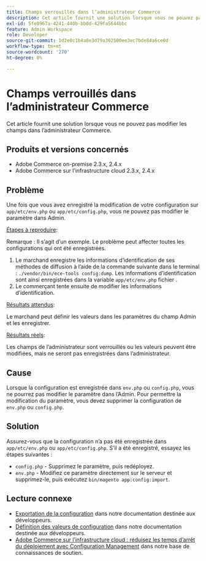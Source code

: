 ```yaml
---
title: Champs verrouillés dans l’administrateur Commerce
description: Cet article fournit une solution lorsque vous ne pouvez pas modifier les champs dans l’administrateur Commerce.
exl-id: 5fe0967a-4241-440b-bb0d-429fa5644bbc
feature: Admin Workspace
role: Developer
source-git-commit: 1d2e0c1b4a8e3d79a362500ee3ec7bde84a6ce0d
workflow-type: tm+mt
source-wordcount: '270'
ht-degree: 0%

---
```


# Champs verrouillés dans l’administrateur Commerce

Cet article fournit une solution lorsque vous ne pouvez pas modifier les champs dans l’administrateur Commerce.

## Produits et versions concernés

* Adobe Commerce on-premise 2.3.x, 2.4.x
* Adobe Commerce sur l’infrastructure cloud 2.3.x, 2.4.x

## Problème

Une fois que vous avez enregistré la modification de votre configuration sur `app/etc/env.php` ou `app/etc/config.php`, vous ne pouvez pas modifier le paramètre dans Admin.

<u>Étapes à reproduire</u>:

Remarque : Il s’agit d’un exemple. Le problème peut affecter toutes les configurations qui ont été enregistrées.

1. Le marchand enregistre les informations d’identification de ses méthodes de diffusion à l’aide de la commande suivante dans le terminal : `./vendor/bin/ece-tools config:dump`. Les informations d’identification sont ainsi enregistrées dans la variable `app/etc/env.php` fichier .
1. Le commerçant tente ensuite de modifier les informations d’identification.

<u>Résultats attendus</u>:

Le marchand peut définir les valeurs dans les paramètres du champ Admin et les enregistrer.

<u>Résultats réels</u>:

Les champs de l’administrateur sont verrouillés ou les valeurs peuvent être modifiées, mais ne seront pas enregistrées dans l’administrateur.

## Cause

Lorsque la configuration est enregistrée dans `env.php` ou `config.php`, vous ne pourrez pas modifier le paramètre dans l’Admin. Pour permettre la modification du paramètre, vous devez supprimer la configuration de `env.php` ou `config.php`.

## Solution

Assurez-vous que la configuration n’a pas été enregistrée dans `app/etc/env.php` ou `app/etc/config.php`. S’il a été enregistré, essayez les étapes suivantes :

* `config.php` - Supprimez le paramètre, puis redéployez.
* `env.php` - Modifiez ce paramètre directement sur le serveur et supprimez-le, puis exécutez `bin/magento app:config:import`.

## Lecture connexe

* [Exportation de la configuration](https://devdocs.magento.com/guides/v2.4/config-guide/cli/config-cli-subcommands-config-mgmt-export.html#sensitive-or-system-specific-settings) dans notre documentation destinée aux développeurs.
* [Définition des valeurs de configuration](https://devdocs.magento.com/guides/v2.4/config-guide/cli/config-cli-subcommands-config-mgmt-set.html#config-cli-config-set) dans notre documentation destinée aux développeurs.
* [Adobe Commerce sur l’infrastructure cloud : réduisez les temps d’arrêt du déploiement avec Configuration Management](/help/how-to/general/magento-cloud-reduce-deployment-downtime-with-configuration-management.md) dans notre base de connaissances de soutien.
